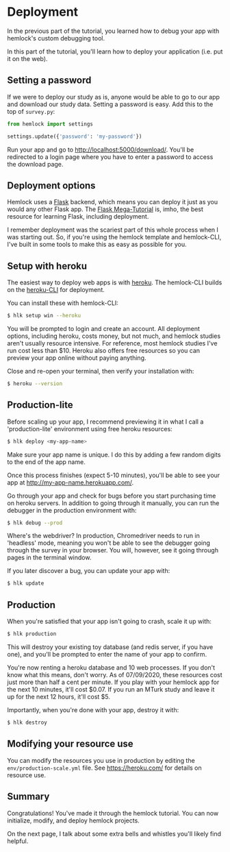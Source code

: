 # Deployment

In the previous part of the tutorial, you learned how to debug your app with hemlock's custom debugging tool.

In this part of the tutorial, you'll learn how to deploy your application (i.e. put it on the web).

## Setting a password

If we were to deploy our study as is, anyone would be able to go to our app and download our study data. Setting a password is easy. Add this to the top of `survey.py`:

```python
from hemlock import settings

settings.update({'password': 'my-password'})
```

Run your app and go to <http://localhost:5000/download/>. You'll be redirected to a login page where you have to enter a password to access the download page.

## Deployment options

Hemlock uses a [Flask](https://flask.palletsprojects.com/en/1.1.x/) backend, which means you can deploy it just as you would any other Flask app. The [Flask Mega-Tutorial](https://blog.miguelgrinberg.com/post/the-flask-mega-tutorial-part-i-hello-world) is, imho, the best resource for learning Flask, including deployment.

I remember deployment was the scariest part of this whole process when I was starting out. So, if you're using the hemlock template and hemlock-CLI, I've built in some tools to make this as easy as possible for you.

## Setup with heroku

The easiest way to deploy web apps is with [heroku](https://heroku.com/). The hemlock-CLI builds on the [heroku-CLI]((https://devcenter.heroku.com/articles/heroku-cli)) for deployment.

You can install these with hemlock-CLI:

```bash
$ hlk setup win --heroku
```

You will be prompted to login and create an account. All deployment options, including heroku, costs money, but not much, and hemlock studies aren't usually resource intensive. For reference, most hemlock studies I've run cost less than $10. Heroku also offers free resources so you can preview your app online without paying anything. 

Close and re-open your terminal, then verify your installation with:

```bash
$ heroku --version
```

## Production-lite

Before scaling up your app, I recommend previewing it in what I call a 'production-lite' environment using free heroku resources:

```bash
$ hlk deploy <my-app-name>
```

Make sure your app name is unique. I do this by adding a few random digits to the end of the app name.

Once this process finishes (expect 5-10 minutes), you'll be able to see your app at <http://my-app-name.herokuapp.com/>.

Go through your app and check for bugs before you start purchasing time on heroku servers. In addition to going through it manually, you can run the debugger in the production environment with:

```bash
$ hlk debug --prod
```

Where's the webdriver? In production, Chromedriver needs to run in 'headless' mode, meaning you won't be able to see the debugger going through the survey in your browser. You will, however, see it going through pages in the terminal window.

If you later discover a bug, you can update your app with:

```bash
$ hlk update
```

## Production

When you're satisfied that your app isn't going to crash, scale it up with:

```bash
$ hlk production
```

This will destroy your existing toy database (and redis server, if you have one), and you'll be prompted to enter the name of your app to confirm.

You're now renting a heroku database and 10 web processes. If you don't know what this means, don't worry. As of 07/09/2020, these resources cost just more than half a cent per minute. If you play with your hemlock app for the next 10 minutes, it'll cost \$0.07. If you run an MTurk study and leave it up for the next 12 hours, it'll cost \$5.

Importantly, when you're done with your app, destroy it with:

```bash
$ hlk destroy
```

## Modifying your resource use

You can modify the resources you use in production by editing the `env/production-scale.yml` file. See <https://heroku.com/> for details on resource use.

## Summary

Congratulations! You've made it through the hemlock tutorial. You can now initialize, modify, and deploy hemlock projects.

On the next page, I talk about some extra bells and whistles you'll likely find helpful.